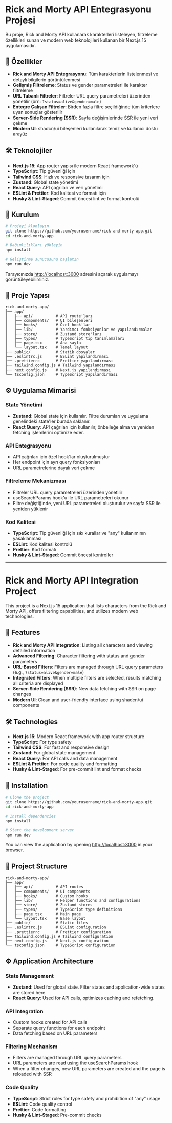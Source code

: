 # Rick and Morty API Entegrasyonu Projesi

Bu proje, Rick and Morty API kullanarak karakterleri listeleyen, filtreleme özellikleri sunan ve modern web teknolojileri kullanan bir Next.js 15 uygulamasıdır.

## 🚀 Özellikler

- **Rick and Morty API Entegrasyonu**: Tüm karakterlerin listelenmesi ve detaylı bilgilerin görüntülenmesi
- **Gelişmiş Filtreleme**: Status ve gender parametreleri ile karakter filtreleme
- **URL Tabanlı Filtreler**: Filtreler URL query parametreleri üzerinden yönetilir (örn: `?status=alive&gender=male`)
- **Entegre Çalışan Filtreler**: Birden fazla filtre seçildiğinde tüm kriterlere uyan sonuçlar gösterilir
- **Server-Side Rendering (SSR)**: Sayfa değişimlerinde SSR ile yeni veri çekme
- **Modern UI**: shadcn/ui bileşenleri kullanılarak temiz ve kullanıcı dostu arayüz

## 🛠️ Teknolojiler

- **Next.js 15**: App router yapısı ile modern React framework'ü
- **TypeScript**: Tip güvenliği için
- **Tailwind CSS**: Hızlı ve responsive tasarım için
- **Zustand**: Global state yönetimi
- **React Query**: API çağrıları ve veri yönetimi
- **ESLint & Prettier**: Kod kalitesi ve formatı için
- **Husky & Lint-Staged**: Commit öncesi lint ve format kontrolü

## 🔧 Kurulum

```bash
# Projeyi klonlayın
git clone https://github.com/yourusername/rick-and-morty-app.git
cd rick-and-morty-app

# Bağımlılıkları yükleyin
npm install

# Geliştirme sunucusunu başlatın
npm run dev
```

Tarayıcınızda [http://localhost:3000](http://localhost:3000) adresini açarak uygulamayı görüntüleyebilirsiniz.

## 📁 Proje Yapısı

```
rick-and-morty-app/
├── app/
│   ├── api/          # API route'ları
│   ├── components/   # UI bileşenleri
│   ├── hooks/        # Özel hook'lar
│   ├── lib/          # Yardımcı fonksiyonlar ve yapılandırmalar
│   ├── store/        # Zustand store'ları
│   ├── types/        # TypeScript tip tanımlamaları
│   ├── page.tsx      # Ana sayfa
│   └── layout.tsx    # Temel layout
├── public/           # Statik dosyalar
├── .eslintrc.js      # ESLint yapılandırması
├── .prettierrc       # Prettier yapılandırması
├── tailwind.config.js # Tailwind yapılandırması
├── next.config.js    # Next.js yapılandırması
└── tsconfig.json     # TypeScript yapılandırması
```

## ⚙️ Uygulama Mimarisi

### State Yönetimi

- **Zustand**: Global state için kullanılır. Filtre durumları ve uygulama genelindeki state'ler burada saklanır.
- **React Query**: API çağrıları için kullanılır, önbelleğe alma ve yeniden fetching işlemlerini optimize eder.

### API Entegrasyonu

- API çağrıları için özel hook'lar oluşturulmuştur
- Her endpoint için ayrı query fonksiyonları
- URL parametrelerine dayalı veri çekme

### Filtreleme Mekanizması

- Filtreler URL query parametreleri üzerinden yönetilir
- useSearchParams hook'u ile URL parametreleri okunur
- Filtre değiştiğinde, yeni URL parametreleri oluşturulur ve sayfa SSR ile yeniden yüklenir

### Kod Kalitesi

- **TypeScript**: Tip güvenliği için sıkı kurallar ve "any" kullanımının yasaklanması
- **ESLint**: Kod kalitesi kontrolü
- **Prettier**: Kod formatı
- **Husky & Lint-Staged**: Commit öncesi kontroller

---

# Rick and Morty API Integration Project

This project is a Next.js 15 application that lists characters from the Rick and Morty API, offers filtering capabilities, and utilizes modern web technologies.

## 🚀 Features

- **Rick and Morty API Integration**: Listing all characters and viewing detailed information
- **Advanced Filtering**: Character filtering with status and gender parameters
- **URL-Based Filters**: Filters are managed through URL query parameters (e.g., `?status=alive&gender=male`)
- **Integrated Filters**: When multiple filters are selected, results matching all criteria are displayed
- **Server-Side Rendering (SSR)**: New data fetching with SSR on page changes
- **Modern UI**: Clean and user-friendly interface using shadcn/ui components

## 🛠️ Technologies

- **Next.js 15**: Modern React framework with app router structure
- **TypeScript**: For type safety
- **Tailwind CSS**: For fast and responsive design
- **Zustand**: For global state management
- **React Query**: For API calls and data management
- **ESLint & Prettier**: For code quality and formatting
- **Husky & Lint-Staged**: For pre-commit lint and format checks

## 🔧 Installation

```bash
# Clone the project
git clone https://github.com/yourusername/rick-and-morty-app.git
cd rick-and-morty-app

# Install dependencies
npm install

# Start the development server
npm run dev
```

You can view the application by opening [http://localhost:3000](http://localhost:3000) in your browser.

## 📁 Project Structure

```
rick-and-morty-app/
├── app/
│   ├── api/          # API routes
│   ├── components/   # UI components
│   ├── hooks/        # Custom hooks
│   ├── lib/          # Helper functions and configurations
│   ├── store/        # Zustand stores
│   ├── types/        # TypeScript type definitions
│   ├── page.tsx      # Main page
│   └── layout.tsx    # Base layout
├── public/           # Static files
├── .eslintrc.js      # ESLint configuration
├── .prettierrc       # Prettier configuration
├── tailwind.config.js # Tailwind configuration
├── next.config.js    # Next.js configuration
└── tsconfig.json     # TypeScript configuration
```

## ⚙️ Application Architecture

### State Management

- **Zustand**: Used for global state. Filter states and application-wide states are stored here.
- **React Query**: Used for API calls, optimizes caching and refetching.

### API Integration

- Custom hooks created for API calls
- Separate query functions for each endpoint
- Data fetching based on URL parameters

### Filtering Mechanism

- Filters are managed through URL query parameters
- URL parameters are read using the useSearchParams hook
- When a filter changes, new URL parameters are created and the page is reloaded with SSR

### Code Quality

- **TypeScript**: Strict rules for type safety and prohibition of "any" usage
- **ESLint**: Code quality control
- **Prettier**: Code formatting
- **Husky & Lint-Staged**: Pre-commit checks
